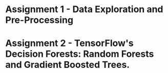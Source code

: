 # Assignment 1 - Data Exploration and Pre-Processing
# Assignment 2 - TensorFlow's Decision Forests: Random Forests and Gradient Boosted Trees.
